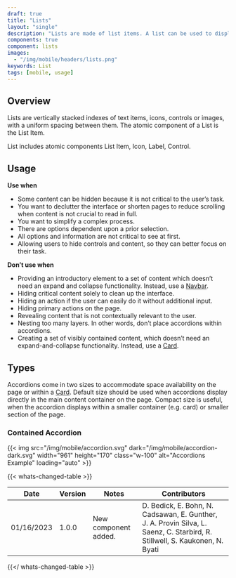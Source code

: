 ```yaml
---
draft: true
title: "Lists"
layout: "single"
description: "Lists are made of list items. A list can be used to display content related to a single subject."
components: true
component: lists
images:
  - "/img/mobile/headers/lists.png"
keywords: List
tags: [mobile, usage]
---
```

## Overview

Lists are vertically stacked indexes of text items, icons, controls or images, with a uniform spacing between them.  The atomic component of a List is the List Item.

List includes atomic components List Item, Icon, Label, Control.

## Usage

**Use when**

- Some content can be hidden because it is not critical to the user’s task.
- You want to declutter the interface or shorten pages to reduce scrolling when content is not crucial to read in full.
- You want to simplify a complex process.
- There are options dependent upon a prior selection.
- All options and information are not critical to see at first.
- Allowing users to hide controls and content, so they can better focus on their task.

**Don’t use when**

- Providing an introductory element to a set of content which doesn’t need an expand and collapse functionality. Instead, use a [Navbar](/componets/mobile/navbars/).
- Hiding critical content solely to clean up the interface.
- Hiding an action if the user can easily do it without additional input.
- Hiding primary actions on the page.
- Revealing content that is not contextually relevant to the user.
- Nesting too many layers. In other words, don’t place accordions within accordions.
- Creating a set of visibly contained content, which doesn’t need an expand-and-collapse functionality. Instead, use a [Card](/components/mobile/cards/).

## Types

Accordions come in two sizes to accommodate space availability on the page or within a [Card](/components/mobile/cards/). Default size should be used when accordions display directly in the main content container on the page. Compact size is useful, when the accordion displays within a smaller container (e.g. card) or smaller section of the page.

### Contained Accordion

{{< img src="/img/mobile/accordion.svg" dark="/img/mobile/accordion-dark.svg" width="961" height="170" class="w-100" alt="Accordions Example" loading="auto" >}}

{{< whats-changed-table >}}

| Date       | Version | Notes                               | Contributors |
| ---------- | ------- | ----------------------------------- | ------------ |
| 01/16/2023 | 1.0.0   | New component added. | D. Bedick, E. Bohn, N. Cadsawan, E. Gunther, J. A. Provin Silva, L. Saenz, C. Starbird, R. Stillwell, S. Kaukonen, N. Byati  |

{{</ whats-changed-table >}}
